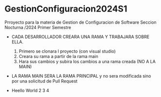 # GestionConfiguracion2024S1
Prroyecto para la materia de Gestion de Configuracion de Software Seccion Nocturna /2024 Primer Semestre


* CADA DESARROLLADOR CREARA UNA RAMA Y TRABAJARA SOBRE ELLA.
    1. Primero se clonara l proyecto (con visual studio)
    2. Creara su rama a partir de la rama main
    3. Hara sus cambios y subira los cambios a una rama creada (NO A LA MAIN)
    
* LA RAMA MAIN SERA LA RAMA PRINCIPAL y no sera modificada sino por una solicitud de Pull Request

* Heello World
2
3
4